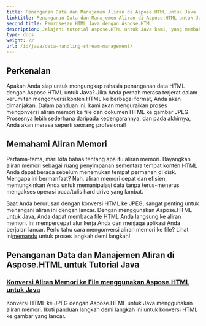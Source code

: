 ```yaml
---
title: Penanganan Data dan Manajemen Aliran di Aspose.HTML untuk Java
linktitle: Penanganan Data dan Manajemen Aliran di Aspose.HTML untuk Java
second_title: Pemrosesan HTML Java dengan Aspose.HTML
description: Jelajahi tutorial Aspose.HTML untuk Java kami, yang membahas cara mengonversi aliran memori ke file dan HTML ke gambar JPEG dengan mudah.
type: docs
weight: 22
url: /id/java/data-handling-stream-management/
---
```

## Perkenalan

Apakah Anda siap untuk mengungkap rahasia penanganan data HTML dengan Aspose.HTML untuk Java? Jika Anda pernah merasa terjerat dalam kerumitan mengonversi konten HTML ke berbagai format, Anda akan dimanjakan. Dalam panduan ini, kami akan menguraikan proses mengonversi aliran memori ke file dan dokumen HTML ke gambar JPEG. Prosesnya lebih sederhana daripada kedengarannya, dan pada akhirnya, Anda akan merasa seperti seorang profesional!

## Memahami Aliran Memori

Pertama-tama, mari kita bahas tentang apa itu aliran memori. Bayangkan aliran memori sebagai ruang penyimpanan sementara tempat konten HTML Anda dapat berada sebelum menemukan tempat permanen di disk. Mengapa ini bermanfaat? Nah, aliran memori cepat dan efisien, memungkinkan Anda untuk memanipulasi data tanpa terus-menerus mengakses operasi baca/tulis hard drive yang lambat.

 Saat Anda berurusan dengan konversi HTML ke JPEG, sangat penting untuk menangani aliran ini dengan lancar. Dengan menggunakan Aspose.HTML untuk Java, Anda dapat membaca file HTML Anda langsung ke aliran memori. Ini mempercepat alur kerja Anda dan menjaga aplikasi Anda berjalan lancar. Perlu tahu cara mengonversi aliran memori ke file? Lihat ini[memandu](./memory-stream-to-file/) untuk proses langkah demi langkah!

## Penanganan Data dan Manajemen Aliran di Aspose.HTML untuk Tutorial Java
### [Konversi Aliran Memori ke File menggunakan Aspose.HTML untuk Java](./memory-stream-to-file/)
Konversi HTML ke JPEG dengan Aspose.HTML untuk Java menggunakan aliran memori. Ikuti panduan langkah demi langkah ini untuk konversi HTML ke gambar yang lancar.